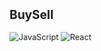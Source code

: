 ## BuySell

![JavaScript](https://img.shields.io/badge/JavaScript-ES6-yellow?logo=javascript&logoColor=white)
![React](https://img.shields.io/badge/React-17.0.2-blue?logo=react&logoColor=white)
